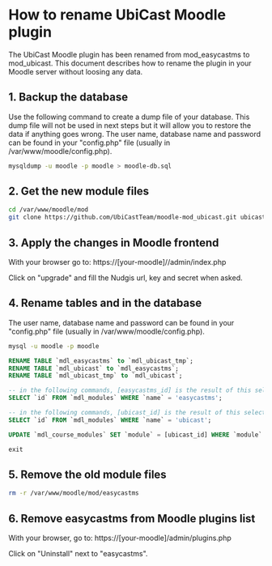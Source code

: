 # How to rename UbiCast Moodle plugin

The UbiCast Moodle plugin has been renamed from mod_easycastms to mod_ubicast.
This document describes how to rename the plugin in your Moodle server without loosing any data.

## 1. Backup the database

Use the following command to create a dump file of your database. This dump file will not be used in next steps but it will allow you to restore the data if anything goes wrong.
The user name, database name and password can be found in your "config.php" file (usually in /var/www/moodle/config.php).

```bash
mysqldump -u moodle -p moodle > moodle-db.sql
```

## 2. Get the new module files

```bash
cd /var/www/moodle/mod
git clone https://github.com/UbiCastTeam/moodle-mod_ubicast.git ubicast
```

## 3. Apply the changes in Moodle frontend

With your browser go to:
https://[your-moodle]//admin/index.php

Click on "upgrade" and fill the Nudgis url, key and secret when asked.

## 4. Rename tables and in the database

The user name, database name and password can be found in your "config.php" file (usually in /var/www/moodle/config.php).

```bash
mysql -u moodle -p moodle
```

```sql
RENAME TABLE `mdl_easycastms` to `mdl_ubicast_tmp`;
RENAME TABLE `mdl_ubicast` to `mdl_easycastms`;
RENAME TABLE `mdl_ubicast_tmp` to `mdl_ubicast`;

-- in the following commands, [easycastms_id] is the result of this select:
SELECT `id` FROM `mdl_modules` WHERE `name` = 'easycastms';

-- in the following commands, [ubicast_id] is the result of this select:
SELECT `id` FROM `mdl_modules` WHERE `name` = 'ubicast';

UPDATE `mdl_course_modules` SET `module` = [ubicast_id] WHERE `module` = [easycastms_id];

exit
```

## 5. Remove the old module files

```bash
rm -r /var/www/moodle/mod/easycastms
```

## 6. Remove easycastms from Moodle plugins list

With your browser, go to:
https://[your-moodle]/admin/plugins.php

Click on "Uninstall" next to "easycastms".
